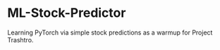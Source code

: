 # ML-Stock-Predictor
Learning PyTorch via simple stock predictions as a warmup for Project Trashtro.
